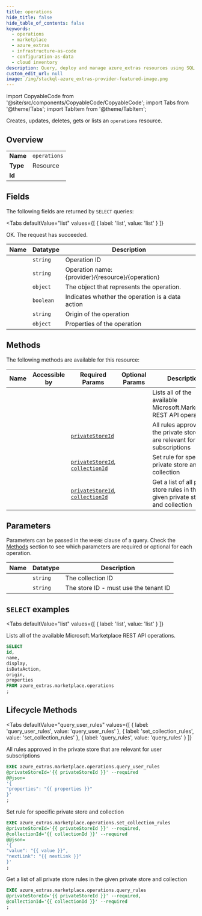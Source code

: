 ```yaml
--- 
title: operations
hide_title: false
hide_table_of_contents: false
keywords:
  - operations
  - marketplace
  - azure_extras
  - infrastructure-as-code
  - configuration-as-data
  - cloud inventory
description: Query, deploy and manage azure_extras resources using SQL
custom_edit_url: null
image: /img/stackql-azure_extras-provider-featured-image.png
---
```


import CopyableCode from '@site/src/components/CopyableCode/CopyableCode';
import Tabs from '@theme/Tabs';
import TabItem from '@theme/TabItem';

Creates, updates, deletes, gets or lists an <code>operations</code> resource.

## Overview
<table><tbody>
<tr><td><b>Name</b></td><td><code>operations</code></td></tr>
<tr><td><b>Type</b></td><td>Resource</td></tr>
<tr><td><b>Id</b></td><td><CopyableCode code="azure_extras.marketplace.operations" /></td></tr>
</tbody></table>

## Fields

The following fields are returned by `SELECT` queries:

<Tabs
    defaultValue="list"
    values={[
        { label: 'list', value: 'list' }
    ]}
>
<TabItem value="list">

OK. The request has succeeded.

<table>
<thead>
    <tr>
    <th>Name</th>
    <th>Datatype</th>
    <th>Description</th>
    </tr>
</thead>
<tbody>
<tr>
    <td><CopyableCode code="id" /></td>
    <td><code>string</code></td>
    <td>Operation ID</td>
</tr>
<tr>
    <td><CopyableCode code="name" /></td>
    <td><code>string</code></td>
    <td>Operation name: &#123;provider&#125;/&#123;resource&#125;/&#123;operation&#125;</td>
</tr>
<tr>
    <td><CopyableCode code="display" /></td>
    <td><code>object</code></td>
    <td>The object that represents the operation.</td>
</tr>
<tr>
    <td><CopyableCode code="isDataAction" /></td>
    <td><code>boolean</code></td>
    <td>Indicates whether the operation is a data action</td>
</tr>
<tr>
    <td><CopyableCode code="origin" /></td>
    <td><code>string</code></td>
    <td>Origin of the operation</td>
</tr>
<tr>
    <td><CopyableCode code="properties" /></td>
    <td><code>object</code></td>
    <td>Properties of the operation</td>
</tr>
</tbody>
</table>
</TabItem>
</Tabs>

## Methods

The following methods are available for this resource:

<table>
<thead>
    <tr>
    <th>Name</th>
    <th>Accessible by</th>
    <th>Required Params</th>
    <th>Optional Params</th>
    <th>Description</th>
    </tr>
</thead>
<tbody>
<tr>
    <td><a href="#list"><CopyableCode code="list" /></a></td>
    <td><CopyableCode code="select" /></td>
    <td></td>
    <td></td>
    <td>Lists all of the available Microsoft.Marketplace REST API operations.</td>
</tr>
<tr>
    <td><a href="#query_user_rules"><CopyableCode code="query_user_rules" /></a></td>
    <td><CopyableCode code="exec" /></td>
    <td><a href="#parameter-privateStoreId"><code>privateStoreId</code></a></td>
    <td></td>
    <td>All rules approved in the private store that are relevant for user subscriptions</td>
</tr>
<tr>
    <td><a href="#set_collection_rules"><CopyableCode code="set_collection_rules" /></a></td>
    <td><CopyableCode code="exec" /></td>
    <td><a href="#parameter-privateStoreId"><code>privateStoreId</code></a>, <a href="#parameter-collectionId"><code>collectionId</code></a></td>
    <td></td>
    <td>Set rule for specific private store and collection</td>
</tr>
<tr>
    <td><a href="#query_rules"><CopyableCode code="query_rules" /></a></td>
    <td><CopyableCode code="exec" /></td>
    <td><a href="#parameter-privateStoreId"><code>privateStoreId</code></a>, <a href="#parameter-collectionId"><code>collectionId</code></a></td>
    <td></td>
    <td>Get a list of all private store rules in the given private store and collection</td>
</tr>
</tbody>
</table>

## Parameters

Parameters can be passed in the `WHERE` clause of a query. Check the [Methods](#methods) section to see which parameters are required or optional for each operation.

<table>
<thead>
    <tr>
    <th>Name</th>
    <th>Datatype</th>
    <th>Description</th>
    </tr>
</thead>
<tbody>
<tr id="parameter-collectionId">
    <td><CopyableCode code="collectionId" /></td>
    <td><code>string</code></td>
    <td>The collection ID</td>
</tr>
<tr id="parameter-privateStoreId">
    <td><CopyableCode code="privateStoreId" /></td>
    <td><code>string</code></td>
    <td>The store ID - must use the tenant ID</td>
</tr>
</tbody>
</table>

## `SELECT` examples

<Tabs
    defaultValue="list"
    values={[
        { label: 'list', value: 'list' }
    ]}
>
<TabItem value="list">

Lists all of the available Microsoft.Marketplace REST API operations.

```sql
SELECT
id,
name,
display,
isDataAction,
origin,
properties
FROM azure_extras.marketplace.operations
;
```
</TabItem>
</Tabs>


## Lifecycle Methods

<Tabs
    defaultValue="query_user_rules"
    values={[
        { label: 'query_user_rules', value: 'query_user_rules' },
        { label: 'set_collection_rules', value: 'set_collection_rules' },
        { label: 'query_rules', value: 'query_rules' }
    ]}
>
<TabItem value="query_user_rules">

All rules approved in the private store that are relevant for user subscriptions

```sql
EXEC azure_extras.marketplace.operations.query_user_rules 
@privateStoreId='{{ privateStoreId }}' --required 
@@json=
'{
"properties": "{{ properties }}"
}'
;
```
</TabItem>
<TabItem value="set_collection_rules">

Set rule for specific private store and collection

```sql
EXEC azure_extras.marketplace.operations.set_collection_rules 
@privateStoreId='{{ privateStoreId }}' --required, 
@collectionId='{{ collectionId }}' --required 
@@json=
'{
"value": "{{ value }}", 
"nextLink": "{{ nextLink }}"
}'
;
```
</TabItem>
<TabItem value="query_rules">

Get a list of all private store rules in the given private store and collection

```sql
EXEC azure_extras.marketplace.operations.query_rules 
@privateStoreId='{{ privateStoreId }}' --required, 
@collectionId='{{ collectionId }}' --required
;
```
</TabItem>
</Tabs>
